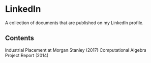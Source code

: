 # LinkedIn

A collection of documents that are published on my LinkedIn profile.

## Contents
Industrial Placement at Morgan Stanley (2017)
Computational Algebra Project Report (2014)

